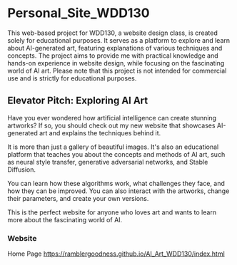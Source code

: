 
# Personal_Site_WDD130

This web-based project for WDD130, a website design class, is created solely for educational purposes. It serves as a platform to explore and learn about AI-generated art, featuring explanations of various techniques and concepts. The project aims to provide me with practical knowledge and hands-on experience in website design, while focusing on the fascinating world of AI art. Please note that this project is not intended for commercial use and is strictly for educational purposes.

## Elevator Pitch: Exploring AI Art

Have you ever wondered how artificial intelligence can create stunning artworks? If so, you should check out my new website that showcases AI-generated art and explains the techniques behind it.

It is more than just a gallery of beautiful images. It's also an educational platform that teaches you about the concepts and methods of AI art, such as neural style transfer, generative adversarial networks, and Stable Diffusion.

You can learn how these algorithms work, what challenges they face, and how they can be improved. You can also interact with the artworks, change their parameters, and create your own versions.

This is the perfect website for anyone who loves art and wants to learn more about the fascinating world of AI.

### Website
Home Page https://ramblergoodness.github.io/AI_Art_WDD130/index.html

